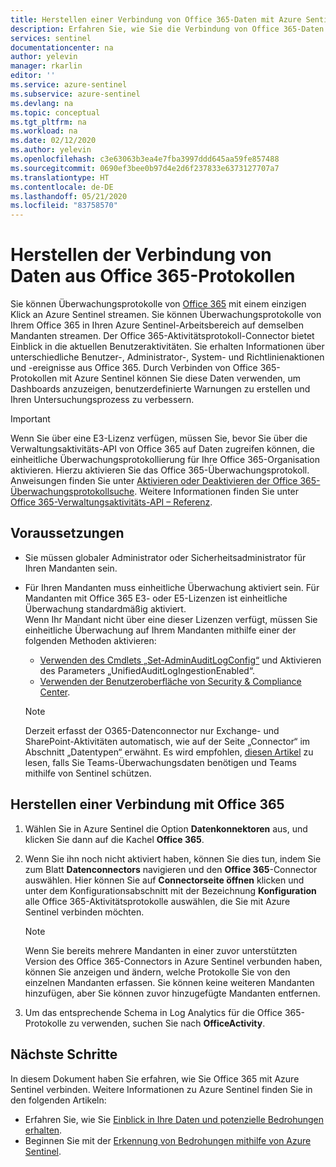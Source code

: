 ```yaml
---
title: Herstellen einer Verbindung von Office 365-Daten mit Azure Sentinel | Microsoft-Dokumentation
description: Erfahren Sie, wie Sie die Verbindung von Office 365-Daten mit Azure Sentinel herstellen.
services: sentinel
documentationcenter: na
author: yelevin
manager: rkarlin
editor: ''
ms.service: azure-sentinel
ms.subservice: azure-sentinel
ms.devlang: na
ms.topic: conceptual
ms.tgt_pltfrm: na
ms.workload: na
ms.date: 02/12/2020
ms.author: yelevin
ms.openlocfilehash: c3e63063b3ea4e7fba3997ddd645aa59fe857488
ms.sourcegitcommit: 0690ef3bee0b97d4e2d6f237833e6373127707a7
ms.translationtype: HT
ms.contentlocale: de-DE
ms.lasthandoff: 05/21/2020
ms.locfileid: "83758570"
---
```

# <a name="connect-data-from-office-365-logs"></a>Herstellen der Verbindung von Daten aus Office 365-Protokollen



Sie können Überwachungsprotokolle von [Office 365](https://docs.microsoft.com/office365/admin/admin-home?view=o365-worldwide) mit einem einzigen Klick an Azure Sentinel streamen. Sie können Überwachungsprotokolle von Ihrem Office 365 in Ihren Azure Sentinel-Arbeitsbereich auf demselben Mandanten streamen. Der Office 365-Aktivitätsprotokoll-Connector bietet Einblick in die aktuellen Benutzeraktivitäten. Sie erhalten Informationen über unterschiedliche Benutzer-, Administrator-, System- und Richtlinienaktionen und -ereignisse aus Office 365. Durch Verbinden von Office 365-Protokollen mit Azure Sentinel können Sie diese Daten verwenden, um Dashboards anzuzeigen, benutzerdefinierte Warnungen zu erstellen und Ihren Untersuchungsprozess zu verbessern.

> [!IMPORTANT]
> Wenn Sie über eine E3-Lizenz verfügen, müssen Sie, bevor Sie über die Verwaltungsaktivitäts-API von Office 365 auf Daten zugreifen können, die einheitliche Überwachungsprotokollierung für Ihre Office 365-Organisation aktivieren. Hierzu aktivieren Sie das Office 365-Überwachungsprotokoll. Anweisungen finden Sie unter [Aktivieren oder Deaktivieren der Office 365-Überwachungsprotokollsuche](https://docs.microsoft.com/office365/securitycompliance/turn-audit-log-search-on-or-off). Weitere Informationen finden Sie unter [Office 365-Verwaltungsaktivitäts-API – Referenz](https://docs.microsoft.com/office/office-365-management-api/office-365-management-activity-api-reference).

## <a name="prerequisites"></a>Voraussetzungen

- Sie müssen globaler Administrator oder Sicherheitsadministrator für Ihren Mandanten sein.
- Für Ihren Mandanten muss einheitliche Überwachung aktiviert sein. Für Mandanten mit Office 365 E3- oder E5-Lizenzen ist einheitliche Überwachung standardmäßig aktiviert. <br>Wenn Ihr Mandant nicht über eine dieser Lizenzen verfügt, müssen Sie einheitliche Überwachung auf Ihrem Mandanten mithilfe einer der folgenden Methoden aktivieren:
    - [Verwenden des Cmdlets „Set-AdminAuditLogConfig“](https://docs.microsoft.com/powershell/module/exchange/policy-and-compliance-audit/set-adminauditlogconfig?view=exchange-ps) und Aktivieren des Parameters „UnifiedAuditLogIngestionEnabled“.
    - [Verwenden der Benutzeroberfläche von Security & Compliance Center](https://docs.microsoft.com/office365/securitycompliance/search-the-audit-log-in-security-and-compliance#before-you-begin).
   
   > [!NOTE]
   > Derzeit erfasst der O365-Datenconnector nur Exchange- und SharePoint-Aktivitäten automatisch, wie auf der Seite „Connector“ im Abschnitt „Datentypen“ erwähnt. Es wird empfohlen, [diesen Artikel](https://techcommunity.microsoft.com/t5/azure-sentinel/protecting-your-teams-with-azure-sentinel/ba-p/1265761) zu lesen, falls Sie Teams-Überwachungsdaten benötigen und Teams mithilfe von Sentinel schützen. 

## <a name="connect-to-office-365"></a>Herstellen einer Verbindung mit Office 365

1. Wählen Sie in Azure Sentinel die Option **Datenkonnektoren** aus, und klicken Sie dann auf die Kachel **Office 365**.

2. Wenn Sie ihn noch nicht aktiviert haben, können Sie dies tun, indem Sie zum Blatt **Datenconnectors** navigieren und den **Office 365**-Connector auswählen. Hier können Sie auf **Connectorseite öffnen** klicken und unter dem Konfigurationsabschnitt mit der Bezeichnung **Konfiguration** alle Office 365-Aktivitätsprotokolle auswählen, die Sie mit Azure Sentinel verbinden möchten. 
   > [!NOTE]
   > Wenn Sie bereits mehrere Mandanten in einer zuvor unterstützten Version des Office 365-Connectors in Azure Sentinel verbunden haben, können Sie anzeigen und ändern, welche Protokolle Sie von den einzelnen Mandanten erfassen. Sie können keine weiteren Mandanten hinzufügen, aber Sie können zuvor hinzugefügte Mandanten entfernen.
3. Um das entsprechende Schema in Log Analytics für die Office 365-Protokolle zu verwenden, suchen Sie nach **OfficeActivity**.


## <a name="next-steps"></a>Nächste Schritte
In diesem Dokument haben Sie erfahren, wie Sie Office 365 mit Azure Sentinel verbinden. Weitere Informationen zu Azure Sentinel finden Sie in den folgenden Artikeln:
- Erfahren Sie, wie Sie [Einblick in Ihre Daten und potenzielle Bedrohungen erhalten](quickstart-get-visibility.md).
- Beginnen Sie mit der [Erkennung von Bedrohungen mithilfe von Azure Sentinel](tutorial-detect-threats-built-in.md).

